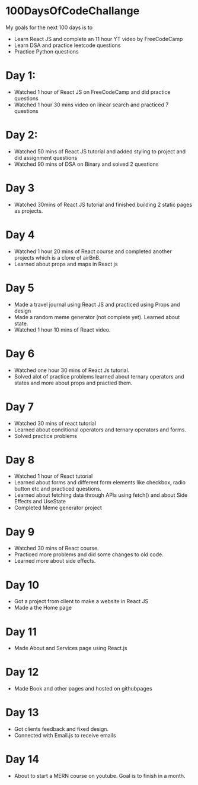 # 100DaysOfCodeChallange

My goals for the next 100 days is to 
- Learn React JS and complete an 11 hour YT video by FreeCodeCamp
- Learn DSA and practice leetcode questions
- Practice Python questions

# Day 1:
- Watched 1 hour of React JS on FreeCodeCamp and did practice questions
- Watched 1 hour 30 mins video on linear search and practiced 7 questions

# Day 2:
- Watched 50 mins of React JS tutorial and added styling to project and did assignment questions
- Watched 90 mins of DSA on Binary and solved 2 questions

# Day 3
- Watched 30mins of React JS tutorial and finished building 2 static pages as projects.

# Day 4
- Watched 1 hour 20 mins of React course and completed another projects which is a clone of airBnB.
- Learned about props and maps in React js

# Day 5
- Made a travel journal using React JS and practiced using Props and design
- Made a random meme generator (not complete yet). Learned about state.
- Watched 1 hour 10 mins of React video.

# Day 6
- Watched one hour 30 mins of React Js tutorial.
- Solved alot of practice problems learned about ternary operators and states and more about props and practied them.

# Day 7
- Watched 30 mins of react tutorial
- Learned about conditional operators and ternary operators and forms.
- Solved practice problems

# Day 8
- Watched 1 hour of React tutorial
- Learned about forms and different form elements like checkbox, radio button etc and practiced questions.
- Learned about fetching data through APIs using fetch() and about Side Effects and UseState
- Completed Meme generator project

# Day 9
- Watched 30 mins of React course.
- Practiced more problems and did some changes to old code.
- Learned more about side effects.

# Day 10
- Got a project from client to make a website in React JS
- Made a the Home page

# Day 11
- Made About and Services page using React.js

# Day 12
- Made Book and other pages and hosted on githubpages

# Day 13
- Got clients feedback and fixed design.
- Connected with Email.js to receive emails

# Day 14
- About to start a MERN course on youtube. Goal is to finish in a month.
